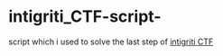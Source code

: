 # intigriti_CTF-script-
script which i used to solve the last step of [intigriti CTF](https://twitter.com/intigriti/status/1082979668972748803)

